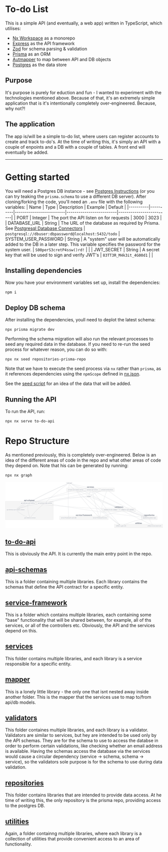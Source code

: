 # To-do List

This is a simple API (and eventually, a web app) written in TypeScript, which utilises:
- [Nx Workspace](https://nx.dev/) as a monorepo 
- [Express](https://expressjs.com/) as the API framework
- [Zod](https://github.com/colinhacks/zod) for schema parsing & validation
- [Prisma](https://www.prisma.io/) as an ORM
- [Autmapper](https://automapperts.netlify.app/) to map between API and DB objects
- [Postgres](https://www.postgresql.org/) as the data store

## Purpose 
It's purpose is purely for eduction and fun - I wanted to experiment with the technologies mentioned above. Because of that, it's an extremely simple application that is it's intentionally completely over-engineered. Because, why not?!

## The application
The app is/will be a simple to-do list, where users can register accounts to create and track to-do's. At the time of writing this, it's simply an API with a couple of enpoints and a DB with a couple of tables. A front end will eventually be added.

---

# Getting started
You will need a Postgres DB instance - see [Postgres Instructions](https://www.postgresql.org/download/) (or you can try teaking the `prisma.schema` to use a different DB server).
After cloning/forking the code, you'll need an `.env` file with the following variables:
| Name     | Type     | Description             | Example                 | Default                 |
|----------|----------|-------------------------|-------------------------|-------------------------|
| PORT | Integer | The port the API listen on for requests | 3000 | 3023 |
| DATABASE_URL | String | The URL of the database as required by Prisma. See [Postgresql Database Connectors](https://www.prisma.io/docs/concepts/database-connectors/postgresql) | `postgresql://dbuser:dbpassword@localhost:5432/todo`
| SYSTEM_USER_PASSWORD | String | A "system" user will be automatically added to the DB in a later step. This variable specifies the password for the system user. | `S00perS3cretP4ssw()rd!` | |
| JWT_SECRET | String | A secret key that will be used to sign and verify JWT's | `83TT3R_M4k3it_4G00d1` | |

## Installing dependencies
Now you have your environment variables set up, install the dependencies:
```
npm i
```
## Deploy DB schema
After installing the dependencies, youll need to deplot the latest schema:
```
npx prisma migrate dev
```
Performing the schema migration will also run the relevant processes to seed any required data in the database. If you need to re-run the seed process for whatever reason, you can do so with:
```
npx nx seed repositories-prisma-repo
```
Note that we have to execute the seed process via `nx` rather than `prisma`, as it references dependencies using the `npmScope` defined in [nx.json](nx.json).

See the [seed script](libs/repositories/prisma-repo/src/data/seed) for an idea of the data that will be added.

## Running the API
To run the API, run:
```
npx nx serve to-do-api
```

# Repo Structure
As mentioned previously, this is completely over-engineered. Below is an idea of the different areas of code in the repo and what other areas of code they depend on. Note that his can be generated by running:
```
npx nx graph
```
![Image](docs/images/nx-graph-2022-02-12.png)   
## [to-do-api](apps/to-do-api/)
This is obviously the API. It is currently the main entry point in the repo.
## [api-schemas](libs/api-schemas/)
This is a folder containing multiple libraries. Each library contains the schemas that define the API contract for a specific entity. 
## [service-framework](libs/service-framework/)
This is a folder which contains multiple libraries, each containing some "base" functionality that will be shared between, for example, all of ths services, or all of the controllers etc. Obviously, the API and the services depend on this.

## [services](libs/services/)
This folder contains multiple libraries, and each library is a service responsible for  a specific entity. 

## [mapper](libs/mapper/)
This is a lonely little library - the only one that isnt nested away inside another folder. This is the mapper that the services use to map to/from api/db models.

## [validators](libs/validators/)
This folder containes multiple libraries, and each library is a validator. Validators are similar to services, but hey are intended to be used only by the API schemas. They are for the schema to use to access the databse in order to perform certain validations, like checking whether an email address is available. Having the schemas access the database via the services would cause a circular dependency (service -> schema, schema -> service), so the validators sole purpose is for the schema to use during data validation.

## [repositories](libs/repositories/)
This folder contains libraries that are intended to provide data access. At he time of writing this, the only repository is the prisma repo, providing access to the postgres DB.

## [utilities](/libs/utilities/)
Again, a folder containng multiple libraries, where each library is a collection of utilities that provide convenient access to an area of functionality.